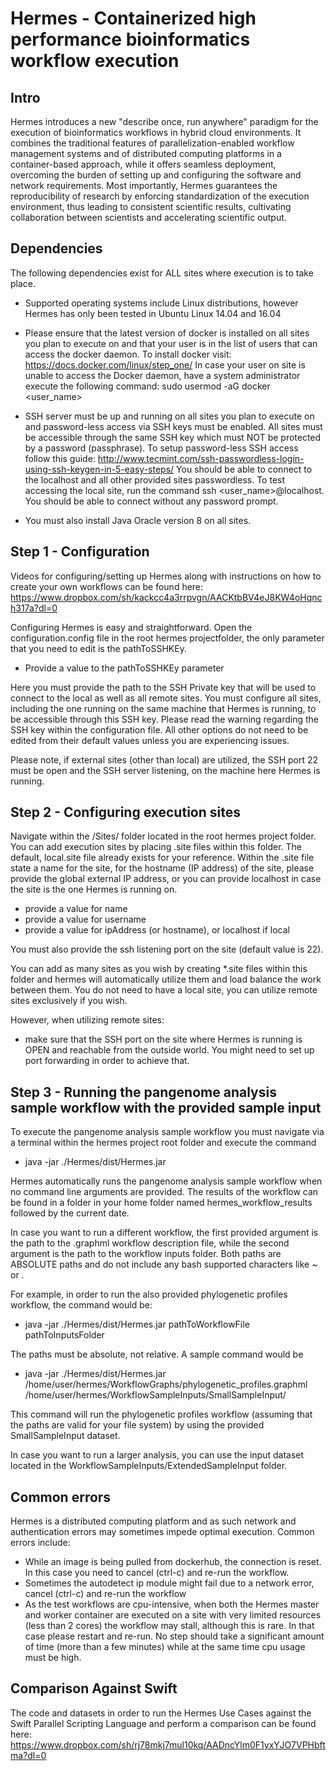 # Hermes - Containerized high performance bioinformatics workflow execution

## Intro 
Hermes introduces a new "describe once, run anywhere" paradigm for the execution of bioinformatics workflows in hybrid cloud environments. It combines the traditional features of parallelization-enabled workflow management systems and of distributed computing platforms in a container-based approach, while it offers seamless deployment, overcoming the burden of setting up and configuring the software and network requirements. Most importantly, Hermes guarantees the reproducibility of research by enforcing standardization of the execution environment, thus leading to consistent scientific results, cultivating collaboration between scientists and accelerating scientific output.

## Dependencies
The following dependencies exist for ALL sites where execution is to take place.

* Supported operating systems include Linux distributions, however Hermes has only been tested in Ubuntu Linux 14.04 and 16.04

* Please ensure that the latest version of docker is installed on all sites you plan to execute on and that your user is in the list of users that can access the docker daemon. To install docker visit: https://docs.docker.com/linux/step_one/
In case your user on site is unable to access the Docker daemon, have a system administrator execute the following command: sudo usermod -aG docker <user_name>

* SSH server must be up and running on all sites you plan to execute on and password-less access via SSH keys must be enabled. All sites must be accessible through the same SSH key which must NOT be protected by a password (passphrase). To setup password-less SSH access follow this guide: http://www.tecmint.com/ssh-passwordless-login-using-ssh-keygen-in-5-easy-steps/
You should be able to connect to the localhost and all other provided sites passwordless. To test accessing the local site, run the command ssh <user_name>@localhost. You should be able to connect without any password prompt.

* You must also install Java Oracle version 8 on all sites. 

## Step 1 - Configuration
Videos for configuring/setting up Hermes along with instructions on how to create your own workflows can be found here:
https://www.dropbox.com/sh/kackcc4a3rrpvgn/AACKtbBV4eJ8KW4oHqnch317a?dl=0

Configuring Hermes is easy and straightforward. Open the configuration.config file in the root hermes projectfolder, the only parameter that you need to edit is the pathToSSHKEy.

* Provide a value to the pathToSSHKEy parameter

Here you must provide the path to the SSH Private key that will be used to connect to the local as well as all remote sites. You must configure all sites, including the one running on the same machine that Hermes is running, to be accessible through this SSH key. Please read the warning regarding the SSH key within the configuration file. All other options do not need to be edited from their default values unless you are experiencing issues.

Please note, if external sites (other than local) are utilized, the SSH port 22 must be open and the SSH server listening, on the machine here Hermes is running.

## Step 2 - Configuring execution sites
Navigate within the /Sites/ folder located in the root hermes project folder. You can add execution sites by placing .site files within this folder. The default, local.site file already exists for your reference. Within the .site file state a name for the site, for the hostname (IP address) of the site, please provide the global external IP address, or you can provide localhost in case the site is the one Hermes is running on.

* provide a value for name
* provide a value for username
* provide a value for ipAddress (or hostname), or localhost if local

You must also provide the ssh listening port on the site (default value is 22).

You can add as many sites as you wish by creating *.site files within this folder and hermes will automatically utilize them and load balance the work between them. You do not need to have a local site, you can utilize remote sites exclusively if you wish. 

However, when utilizing remote sites:

* make sure that the SSH port on the site where Hermes is running is OPEN and reachable from the outside world. You might need to set up port forwarding in order to achieve that.


## Step 3 - Running the pangenome analysis sample workflow with the provided sample input
To execute the pangenome analysis sample workflow you must navigate via a terminal within the hermes project root folder and execute the command

* java -jar ./Hermes/dist/Hermes.jar

Hermes automatically runs the pangenome analysis sample workflow when no command line arguments are provided. The results of the workflow can be found in a folder in your home folder named hermes_workflow_results followed by the current date.

In case you want to run a different workflow, the first provided argument is the path to the .graphml workflow description file, while the second argument is the path to the workflow inputs folder. Both paths are ABSOLUTE paths and do not include any bash supported characters like ~ or .

For example, in order to run the also provided phylogenetic profiles workflow, the command would be:

* java -jar ./Hermes/dist/Hermes.jar pathToWorkflowFile pathToInputsFolder

The paths must be absolute, not relative. A sample command would be

* java -jar ./Hermes/dist/Hermes.jar /home/user/hermes/WorkflowGraphs/phylogenetic_profiles.graphml /home/user/hermes/WorkflowSampleInputs/SmallSampleInput/

This command will run the phylogenetic profiles workflow (assuming that the paths are valid for your file system) by using the provided SmallSampleInput dataset.

In case you want to run a larger analysis, you can use the input dataset located in the WorkflowSampleInputs/ExtendedSampleInput folder.

## Common errors

Hermes is a distributed computing platform and as such network and authentication errors may sometimes impede optimal execution. Common errors include:

* While an image is being pulled from dockerhub, the connection is reset. In this case you need to cancel (ctrl-c) and re-run the workflow.
* Sometimes the autodetect ip module might fail due to a network error, cancel (ctrl-c) and re-run the workflow
* As the test workflows are cpu-intensive, when both the Hermes master and worker container are executed on a site with very limited resources (less than 2 cores) the workflow may stall, although this is rare. In that case please restart and re-run. No step should take a significant amount of time (more than a few minutes) while at the same time cpu usage must be high.

## Comparison Against Swift
The code and datasets in order to run the Hermes Use Cases against the Swift Parallel Scripting Language and perform a comparison can be found here: https://www.dropbox.com/sh/rj78mkj7mul10kq/AADncYlm0F1yxYJO7VPHbftma?dl=0
